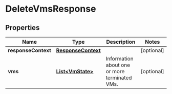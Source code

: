 

# DeleteVmsResponse


## Properties

| Name | Type | Description | Notes |
|------------ | ------------- | ------------- | -------------|
|**responseContext** | [**ResponseContext**](ResponseContext.md) |  |  [optional] |
|**vms** | [**List&lt;VmState&gt;**](VmState.md) | Information about one or more terminated VMs. |  [optional] |



